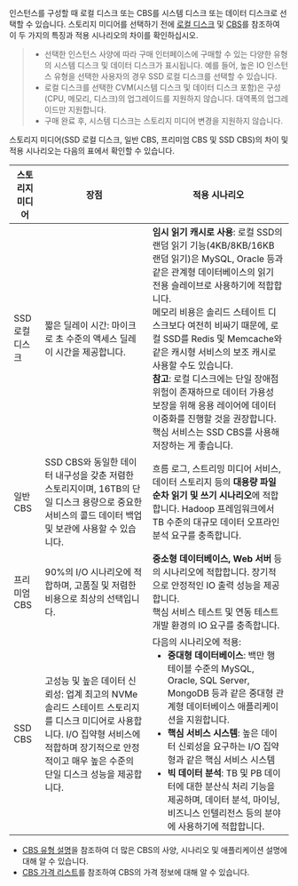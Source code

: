 인스턴스를 구성할 때 로컬 디스크 또는 CBS를 시스템 디스크 또는 데이터 디스크로 선택할 수 있습니다. 스토리지 미디어를 선택하기 전에 [로컬 디스크](https://intl.cloud.tencent.com/document/product/213/5798) 및 [CBS](https://intl.cloud.tencent.com/document/product/213/4953)를 참조하여 이 두 가지의 특징과 적용 시나리오의 차이를 확인하십시오.
> 
>- 선택한 인스턴스 사양에 따라 구매 인터페이스에 구매할 수 있는 다양한 유형의 시스템 디스크 및 데이터 디스크가 표시됩니다. 예를 들어, 높은 IO 인스턴스 유형을 선택한 사용자의 경우 SSD 로컬 디스크를 선택할 수 있습니다.
>- 로컬 디스크를 선택한 CVM(시스템 디스크 및 데이터 디스크 포함)은 구성(CPU, 메모리, 디스크)의 업그레이드를 지원하지 않습니다. 대역폭의 업그레이드만 지원합니다.
>- 구매 완료 후, 시스템 디스크는 스토리지 미디어 변경을 지원하지 않습니다.
> 

스토리지 미디어(SSD 로컬 디스크, 일반 CBS, 프리미엄 CBS 및 SSD CBS)의 차이 및 적용 시나리오는 다음의 표에서 확인할 수 있습니다.

| 스토리지 미디어 | 장점 | 적용 시나리오 |
|---------|---------|---------|
| SSD 로컬 디스크 | 짧은 딜레이 시간: 마이크로 초 수준의 액세스 딜레이 시간을 제공합니다. | **임시 읽기 캐시로 사용**: 로컬 SSD의 랜덤 읽기 기능(4KB/8KB/16KB 랜덤 읽기)은 MySQL, Oracle 등과 같은 관계형 데이터베이스의 읽기 전용 슬레이브로 사용하기에 적합합니다. <br> 메모리 비용은 솔리드 스테이트 디스크보다 여전히 비싸기 때문에, 로컬 SSD를 Redis 및 Memcache와 같은 캐시형 서비스의 보조 캐시로 사용할 수도 있습니다. <br> **참고**: 로컬 디스크에는 단일 장애점 위험이 존재하므로 데이터 가용성 보장을 위해 응용 레이어에 데이터 이중화를 진행할 것을 권장합니다. 핵심 서비스는 SSD CBS를 사용해 저장하는 게 좋습니다. |
| 일반 CBS | SSD CBS와 동일한 데이터 내구성을 갖춘 저렴한 스토리지이며, 16TB의 단일 디스크 용량으로 중요한 서비스의 콜드 데이터 백업 및 보관에 사용할 수 있습니다. | 흐름 로그, 스트리밍 미디어 서비스, 데이터 스토리지 등의 **대용량 파일 순차 읽기 및 쓰기 시나리오**에 적합합니다. Hadoop 프레임워크에서 TB 수준의 대규모 데이터 오프라인 분석 요구를 충족합니다. |
| 프리미엄 CBS | 90%의 I/O 시나리오에 적합하며, 고품질 및 저렴한 비용으로 최상의 선택입니다. | **중소형 데이터베이스, Web 서버** 등의 시나리오에 적합합니다. 장기적으로 안정적인 IO 출력 성능을 제공합니다. <br> 핵심 서비스 테스트 및 연동 테스트 개발 환경의 IO 요구를 충족합니다. |
| SSD CBS | 고성능 및 높은 데이터 신뢰성: 업계 최고의 NVMe 솔리드 스테이트 스토리지를 디스크 미디어로 사용합니다. I/O 집약형 서비스에 적합하며 장기적으로 안정적이고 매우 높은 수준의 단일 디스크 성능을 제공합니다. | 다음의 시나리오에 적용: <ul style="margin: 0;"><li> **중대형 데이터베이스**: 백만 행 테이블 수준의 MySQL, Oracle, SQL Server, MongoDB 등과 같은 중대형 관계형 데이터베이스 애플리케이션을 지원합니다. </li><li> **핵심 서비스 시스템**: 높은 데이터 신뢰성을 요구하는 I/O 집약형과 같은 핵심 서비스 시스템 </li><li> **빅 데이터 분석**: TB 및 PB 데이터에 대한 분산식 처리 기능을 제공하며, 데이터 분석, 마이닝, 비즈니스 인텔리전스 등의 분야에 사용하기에 적합합니다. </li></ul> |

- [CBS 유형 설명](https://intl.cloud.tencent.com/document/product/213/33000)을 참조하여 더 많은 CBS의 사양, 시나리오 및 애플리케이션 설명에 대해 알 수 있습니다.
- [CBS 가격 리스트](https://intl.cloud.tencent.com/document/product/213/2255)를 참조하여 CBS의 가격 정보에 대해 알 수 있습니다.
